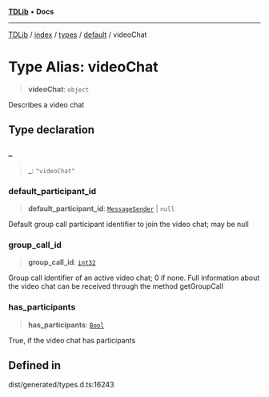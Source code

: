 [**TDLib**](../../../../../../README.md) • **Docs**

***

[TDLib](../../../../../../modules.md) / [index](../../../../../README.md) / [types](../../../README.md) / [default](../README.md) / videoChat

# Type Alias: videoChat

> **videoChat**: `object`

Describes a video chat

## Type declaration

### \_

> **\_**: `"videoChat"`

### default\_participant\_id

> **default\_participant\_id**: [`MessageSender`](MessageSender.md) \| `null`

Default group call participant identifier to join the video chat; may be null

### group\_call\_id

> **group\_call\_id**: [`int32`](int32-1.md)

Group call identifier of an active video chat; 0 if none. Full information about the video chat can be received through the method getGroupCall

### has\_participants

> **has\_participants**: [`Bool`](Bool.md)

True, if the video chat has participants

## Defined in

dist/generated/types.d.ts:16243
